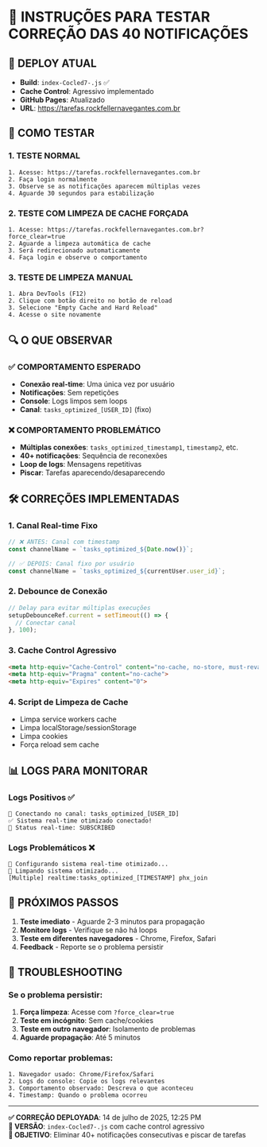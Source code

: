 # 🎯 INSTRUÇÕES PARA TESTAR CORREÇÃO DAS 40 NOTIFICAÇÕES

## 🚀 **DEPLOY ATUAL**
- **Build**: `index-Cocled7-.js` ✅
- **Cache Control**: Agressivo implementado
- **GitHub Pages**: Atualizado
- **URL**: https://tarefas.rockfellernavegantes.com.br

## 🧪 **COMO TESTAR**

### 1. **TESTE NORMAL**
```
1. Acesse: https://tarefas.rockfellernavegantes.com.br
2. Faça login normalmente
3. Observe se as notificações aparecem múltiplas vezes
4. Aguarde 30 segundos para estabilização
```

### 2. **TESTE COM LIMPEZA DE CACHE FORÇADA**
```
1. Acesse: https://tarefas.rockfellernavegantes.com.br?force_clear=true
2. Aguarde a limpeza automática de cache
3. Será redirecionado automaticamente
4. Faça login e observe o comportamento
```

### 3. **TESTE DE LIMPEZA MANUAL**
```
1. Abra DevTools (F12)
2. Clique com botão direito no botão de reload
3. Selecione "Empty Cache and Hard Reload"
4. Acesse o site novamente
```

## 🔍 **O QUE OBSERVAR**

### ✅ **COMPORTAMENTO ESPERADO**
- **Conexão real-time**: Uma única vez por usuário
- **Notificações**: Sem repetições
- **Console**: Logs limpos sem loops
- **Canal**: `tasks_optimized_[USER_ID]` (fixo)

### ❌ **COMPORTAMENTO PROBLEMÁTICO**
- **Múltiplas conexões**: `tasks_optimized_timestamp1`, `timestamp2`, etc.
- **40+ notificações**: Sequência de reconexões
- **Loop de logs**: Mensagens repetitivas
- **Piscar**: Tarefas aparecendo/desaparecendo

## 🛠️ **CORREÇÕES IMPLEMENTADAS**

### 1. **Canal Real-time Fixo**
```typescript
// ❌ ANTES: Canal com timestamp
const channelName = `tasks_optimized_${Date.now()}`;

// ✅ DEPOIS: Canal fixo por usuário
const channelName = `tasks_optimized_${currentUser.user_id}`;
```

### 2. **Debounce de Conexão**
```typescript
// Delay para evitar múltiplas execuções
setupDebounceRef.current = setTimeout(() => {
  // Conectar canal
}, 100);
```

### 3. **Cache Control Agressivo**
```html
<meta http-equiv="Cache-Control" content="no-cache, no-store, must-revalidate">
<meta http-equiv="Pragma" content="no-cache">
<meta http-equiv="Expires" content="0">
```

### 4. **Script de Limpeza de Cache**
- Limpa service workers cache
- Limpa localStorage/sessionStorage
- Limpa cookies
- Força reload sem cache

## 📊 **LOGS PARA MONITORAR**

### **Logs Positivos** ✅
```
🔗 Conectando no canal: tasks_optimized_[USER_ID]
✅ Sistema real-time otimizado conectado!
🔗 Status real-time: SUBSCRIBED
```

### **Logs Problemáticos** ❌
```
🔄 Configurando sistema real-time otimizado...
🧹 Limpando sistema otimizado...
[Multiple] realtime:tasks_optimized_[TIMESTAMP] phx_join
```

## 🎯 **PRÓXIMOS PASSOS**

1. **Teste imediato** - Aguarde 2-3 minutos para propagação
2. **Monitore logs** - Verifique se não há loops
3. **Teste em diferentes navegadores** - Chrome, Firefox, Safari
4. **Feedback** - Reporte se o problema persistir

## 🔧 **TROUBLESHOOTING**

### **Se o problema persistir:**
1. **Força limpeza**: Acesse com `?force_clear=true`
2. **Teste em incógnito**: Sem cache/cookies
3. **Teste em outro navegador**: Isolamento de problemas
4. **Aguarde propagação**: Até 5 minutos

### **Como reportar problemas:**
```
1. Navegador usado: Chrome/Firefox/Safari
2. Logs do console: Copie os logs relevantes
3. Comportamento observado: Descreva o que aconteceu
4. Timestamp: Quando o problema ocorreu
```

---

**✅ CORREÇÃO DEPLOYADA**: 14 de julho de 2025, 12:25 PM  
**🔧 VERSÃO**: `index-Cocled7-.js` com cache control agressivo  
**🎯 OBJETIVO**: Eliminar 40+ notificações consecutivas e piscar de tarefas 